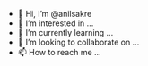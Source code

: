 - 👋 Hi, I’m @anilsakre
- 👀 I’m interested in ...
- 🌱 I’m currently learning ...
- 💞️ I’m looking to collaborate on ...
- 📫 How to reach me ...

<!---
anilsakre/anilsakre is a ✨ special ✨ repository because its `README.md` (this file) appears on your GitHub profile.
You can click the Preview link to take a look at your changes.
--->
